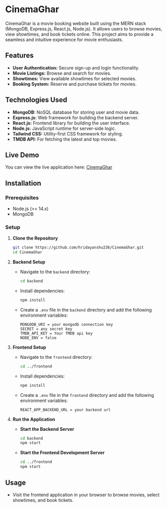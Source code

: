 
# CinemaGhar

CinemaGhar is a movie booking website built using the MERN stack (MongoDB, Express.js, React.js, Node.js). It allows users to browse movies, view showtimes, and book tickets online. This project aims to provide a seamless and intuitive experience for movie enthusiasts.

## Features
- **User Authentication:** Secure sign-up and login functionality.
- **Movie Listings:** Browse and search for movies.
- **Showtimes:** View available showtimes for selected movies.
- **Booking System:** Reserve and purchase tickets for movies.

## Technologies Used
- **MongoDB:** NoSQL database for storing user and movie data.
- **Express.js:** Web framework for building the backend server.
- **React.js:** Frontend library for building the user interface.
- **Node.js:** JavaScript runtime for server-side logic.
- **Tailwind CSS:** Utility-first CSS framework for styling.
- **TMDB API:** For fetching the latest and top movies.

## Live Demo
You can view the live application here: [CinemaGhar](https://cinema-ghar-frontend.vercel.app/)

## Installation

### Prerequisites
- Node.js (>= 14.x)
- MongoDB

### Setup
1. **Clone the Repository**
   ```bash
   git clone https://github.com/hridayanshu236/CinemaGhar.git
   cd CinemaGhar

2. **Backend Setup**
   - Navigate to the `backend` directory:
     ```bash
     cd backend
     ```
   - Install dependencies:
     ```bash
     npm install
     ```
   - Create a `.env` file in the `backend` directory and add the following environment variables:
     ```plaintext
     MONGODB_URI = your mongodb connection key
     SECRET = any secret key
     TMDB_API_KEY = Your TMDB api key
     NODE_ENV = false
     ```

3. **Frontend Setup**
   - Navigate to the `frontend` directory:
     ```bash
     cd ../frontend
     ```
   - Install dependencies:
     ```bash
     npm install
     ```
   - Create a `.env` file in the `frontend` directory and add the following environment variables:
     ```plaintext
     REACT_APP_BACKEND_URL = your backend url
     ```

4. **Run the Application**
   - **Start the Backend Server**
     ```bash
     cd backend
     npm start
     ```
   - **Start the Frontend Development Server**
     ```bash
     cd ../frontend
     npm start
     ```

## Usage
- Visit the frontend application in your browser to browse movies, select showtimes, and book tickets.






